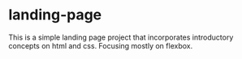 # landing-page

This is a simple landing page project that incorporates introductory concepts on html and css. Focusing mostly on flexbox.

